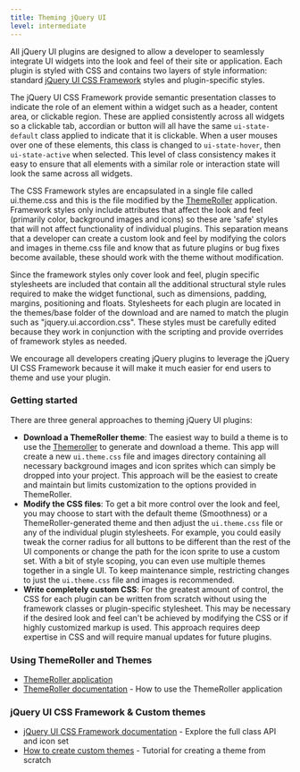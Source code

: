 ```yaml
---
title: Theming jQuery UI
level: intermediate
---
```


All jQuery UI plugins are designed to allow a developer to seamlessly integrate UI widgets into the look and feel of their site or application. Each plugin is styled with CSS and contains two layers of style information: standard [jQuery UI CSS Framework](/jquery-ui/theming/api/) styles and plugin-specific styles.

The jQuery UI CSS Framework provide semantic presentation classes to indicate the role of an element within a widget such as a header, content area, or clickable region. These are applied consistently across all widgets so a clickable tab, accordian or button will all have the same `ui-state-default` class applied to indicate that it is clickable. When a user mouses over one of these elements, this class is changed to `ui-state-hover`, then `ui-state-active` when selected. This level of class consistency makes it easy to ensure that all elements with a similar role or interaction state will look the same across all widgets.

The CSS Framework styles are encapsulated in a single file called ui.theme.css and this is the file modified by the [ThemeRoller](/jquery-ui/theming/themeroller) application. Framework styles only include attributes that affect the look and feel (primarily color, background images and icons) so these are 'safe' styles that will not affect functionality of individual plugins. This separation means that a developer can create a custom look and feel by modifying the colors and images in theme.css file and know that as future plugins or bug fixes become available, these should work with the theme without modification.

Since the framework styles only cover look and feel, plugin specific stylesheets are included that contain all the additional structural style rules required to make the widget functional, such as dimensions, padding, margins, positioning and floats. Stylesheets for each plugin are located in the themes/base folder of the download and are named to match the plugin such as "jquery.ui.accordion.css". These styles must be carefully edited because they work in conjunction with the scripting and provide overrides of framework styles as needed.

We encourage all developers creating jQuery plugins to leverage the jQuery UI CSS Framework because it will make it much easier for end users to theme and use your plugin.

### Getting started

There are three general approaches to theming jQuery UI plugins:

* **Download a ThemeRoller theme**: The easiest way to build a theme is to use the [Themeroller](/jquery-ui/theming/themeroller) to generate and download a theme. This app will create a new `ui.theme.css` file and images directory containing all necessary background images and icon sprites which can simply be dropped into your project. This approach will be the easiest to create and maintain but limits customization to the options provided in ThemeRoller.
* **Modify the CSS files**: To get a bit more control over the look and feel, you may choose to start with the default theme (Smoothness) or a ThemeRoller-generated theme and then adjust the `ui.theme.css` file or any of the individual plugin stylesheets. For example, you could easily tweak the corner radius for all buttons to be different than the rest of the UI components or change the path for the icon sprite to use a custom set.  With a bit of style scoping, you can even use multiple themes together in a single UI. To keep maintenance simple, restricting changes to just the `ui.theme.css` file and images is recommended.
* **Write completely custom CSS**: For the greatest amount of control, the CSS for each plugin can be written from scratch without using the framework classes or plugin-specific stylesheet. This may be necessary if the desired look and feel can't be achieved by modifying the CSS or if highly customized markup is used. This approach requires deep expertise in CSS and will require manual updates for future plugins.

### Using ThemeRoller and Themes


* [ThemeRoller application](http://jqueryui.com/themeroller/)
* [ThemeRoller documentation](/jquery-ui/theming/themeroller) - How to use the ThemeRoller application

### jQuery UI CSS Framework & Custom themes


* [jQuery UI CSS Framework documentation](/jquery-ui/theming/api/) - Explore the full class API and icon set
* [How to create custom themes](/jquery-ui/theming/custom-themes) - Tutorial for creating a theme from scratch
